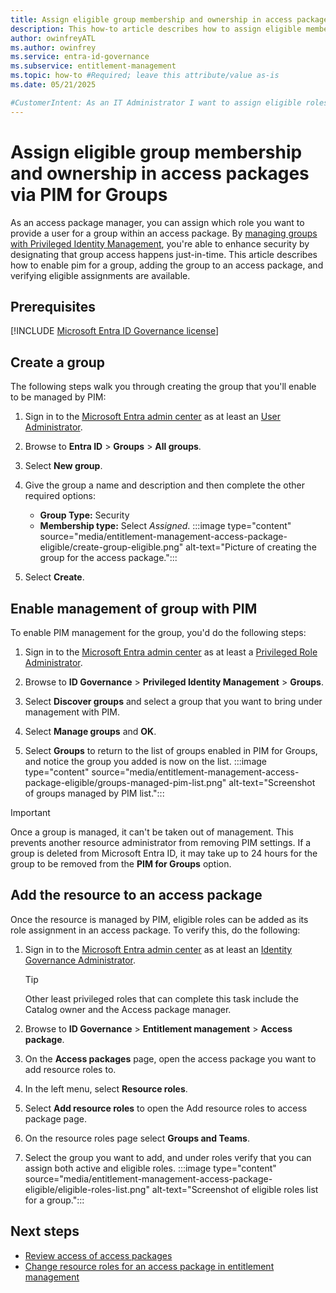 ```yaml
---
title: Assign eligible group membership and ownership in access packages via PIM for Groups
description: This how-to article describes how to assign eligible membership and ownership to a group via pim in an access package.
author: owinfreyATL
ms.author: owinfrey
ms.service: entra-id-governance
ms.subservice: entitlement-management
ms.topic: how-to #Required; leave this attribute/value as-is
ms.date: 05/21/2025

#CustomerIntent: As an IT Administrator I want to assign eligible roles for a group within an access package.
---
```


# Assign eligible group membership and ownership in access packages via PIM for Groups

As an access package manager, you can assign which role you want to provide a user for a group within an access package. By [managing groups with Privileged Identity Management](../id-governance/privileged-identity-management/groups-discover-groups.md), you're able to enhance security by designating that group access happens just-in-time. This article describes how to enable pim for a group, adding the group to an access package, and verifying eligible assignments are available.

<!---Avoid notes, tips, and important boxes. Readers tend to skip over them. Better to put that info directly into the article text.

-->

<!-- 3. Prerequisites --------------------------------------------------------------------

Required: Make Prerequisites the first H2 after the H1. 

* Provide a bulleted list of items that the user needs.
* Omit any preliminary text to the list.
* If there aren't any prerequisites, list "None" in plain text, not as a bulleted item.

-->

## Prerequisites

[!INCLUDE [Microsoft Entra ID Governance license](../includes/entra-entra-governance-license.md)]

## Create a group

The following steps walk you through creating the group that you'll enable to be managed by PIM:

1. Sign in to the [Microsoft Entra admin center](https://entra.microsoft.com) as at least an [User Administrator](~/identity/role-based-access-control/permissions-reference.md#user-administrator).

1. Browse to **Entra ID** > **Groups** > **All groups**.

1. Select **New group**.

1. Give the group a name and description and then complete the other required options:
   - **Group Type:** Security
   - **Membership type:** Select *Assigned*.
   :::image type="content" source="media/entitlement-management-access-package-eligible/create-group-eligible.png" alt-text="Picture of creating the group for the access package.":::
1. Select **Create**.



## Enable management of group with PIM

To enable PIM management for the group, you'd do the following steps:

1. Sign in to the [Microsoft Entra admin center](https://entra.microsoft.com) as at least a [Privileged Role Administrator](~/identity/role-based-access-control/permissions-reference.md#privileged-role-administrator).

1. Browse to **ID Governance** > **Privileged Identity Management** > **Groups**.

1. Select **Discover groups** and select a group that you want to bring under management with PIM.

1. Select **Manage groups** and **OK**.

1. Select **Groups** to return to the list of groups enabled in PIM for Groups, and notice the group you added is now on the list.
    :::image type="content" source="media/entitlement-management-access-package-eligible/groups-managed-pim-list.png" alt-text="Screenshot of groups managed by PIM list.":::

> [!IMPORTANT]
> Once a group is managed, it can't be taken out of management. This prevents another resource administrator from removing PIM settings. If a group is deleted from Microsoft Entra ID, it may take up to 24 hours for the group to be removed from the **PIM for Groups** option.

## Add the resource to an access package

Once the resource is managed by PIM, eligible roles can be added as its role assignment in an access package. To verify this, do the following:

1. Sign in to the [Microsoft Entra admin center](https://entra.microsoft.com) as at least an [Identity Governance Administrator](../identity/role-based-access-control/permissions-reference.md#identity-governance-administrator).
    > [!TIP]
    > Other least privileged roles that can complete this task include the Catalog owner and the Access package manager.
1. Browse to **ID Governance** > **Entitlement management** > **Access package**.

1. On the **Access packages** page, open the access package you want to add resource roles to.

1. In the left menu, select **Resource roles**.

1. Select **Add resource roles** to open the Add resource roles to access package page.

1. On the resource roles page select **Groups and Teams**.

1. Select the group you want to add, and under roles verify that you can assign both active and eligible roles.
    :::image type="content" source="media/entitlement-management-access-package-eligible/eligible-roles-list.png" alt-text="Screenshot of eligible roles list for a group.":::



## Next steps

- [Review access of access packages](entitlement-management-access-reviews-review-access.md)
- [Change resource roles for an access package in entitlement management](entitlement-management-access-package-resources.md)
